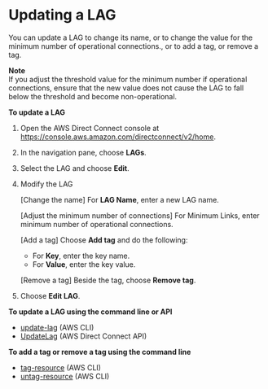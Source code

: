 # Updating a LAG<a name="update-lag"></a>

You can update a LAG to change its name, or to change the value for the minimum number of operational connections\., or to add a tag, or remove a tag\.

**Note**  
If you adjust the threshold value for the minimum number if operational connections, ensure that the new value does not cause the LAG to fall below the threshold and become non\-operational\.

**To update a LAG**

1. Open the AWS Direct Connect console at [https://console\.aws\.amazon\.com/directconnect/v2/home](https://console.aws.amazon.com/directconnect/v2/home)\.

1. In the navigation pane, choose **LAGs**\.

1. Select the LAG and choose **Edit**\.

1. Modify the LAG

   \[Change the name\] For **LAG Name**, enter a new LAG name\.

   \[Adjust the minimum number of connections\] For Minimum Links, enter minimum number of operational connections\.

   \[Add a tag\] Choose **Add tag** and do the following:
   + For **Key**, enter the key name\.
   + For **Value**, enter the key value\.

   \[Remove a tag\] Beside the tag, choose **Remove tag**\.

1. Choose **Edit LAG**\.

**To update a LAG using the command line or API**
+ [update\-lag](https://docs.aws.amazon.com/cli/latest/reference/directconnect/update-lag.html) \(AWS CLI\)
+ [UpdateLag](https://docs.aws.amazon.com/directconnect/latest/APIReference/API_UpdateLag.html) \(AWS Direct Connect API\)

**To add a tag or remove a tag using the command line**
+ [tag\-resource](https://docs.aws.amazon.com/cli/latest/reference/directconnect/tag-resource.html) \(AWS CLI\) 
+ [untag\-resource](https://docs.aws.amazon.com/cli/latest/reference/directconnect/untag-resource.html) \(AWS CLI\) 